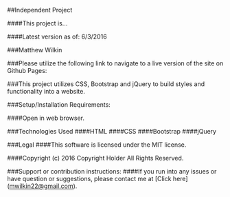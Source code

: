 ##Independent Project

####This project is...

####Latest version as of: 6/3/2016

###Matthew Wilkin

###Please utilize the following link to navigate to a live version  of the site on Github Pages:

<!--Insert hyperlink to Github io page  -->

###This project utilizes CSS, Bootstrap and jQuery to build styles and functionality into a website.

###Setup/Installation Requirements:

####Open in web browser.

###Technologies Used
####HTML
####CSS
####Bootstrap
####jQuery

###Legal
####This software is licensed under the MIT license.

####Copyright (c) 2016 Copyright Holder All Rights Reserved.

###Support or contribution instructions:
####If you run into any issues or have question or suggestions, please contact me at [Click here] (mwilkin22@gmail.com).

